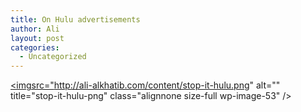 ```yaml
---
title: On Hulu advertisements
author: Ali
layout: post
categories:
  - Uncategorized
---
```

<a href="http://ali-alkhatib.com/content/stop-it-hulu.png" rel="attachment wp-att-53"><imgsrc="http://ali-alkhatib.com/content/stop-it-hulu.png" alt="" title="stop-it-hulu-png" class="alignnone size-full wp-image-53" /></a>
